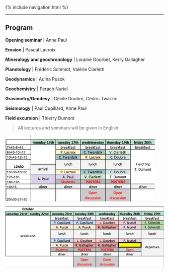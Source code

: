 {% include navigation.html %}

---

## Program

**Opening seminar** \| Anne Paul

**Erosion** \| Pascal Lacroix

**Mineralogy and geochronology** \| Loraine Gourbet, Kerry Gallagher

**Planetology** \| Frédéric Schmidt, Valérie Ciarletti

**Geodynamics** \| Adina Pusok

**Geochemistry** \| Perach Nuriel

**Gravimetry/Geodesy** \| Cécile Doubre, Cédric Twarzic

**Seismology** \| Paul Cupillard, Anne Paul

**Field excursion** \| Thierry Dumont

> All lectures and seminars will be given in English.

![test](/docs/assets/images/program2.png)

![test](/docs/assets/images/program.png)
